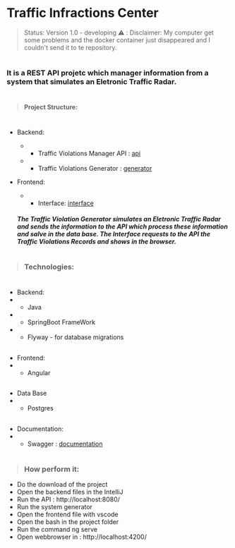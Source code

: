 # Traffic Infractions Center

>Status: Version 1.0 - developing ⚠️ : Disclaimer: My computer get some problems and the docker container just disappeared and I couldn't send it to te repository.

#

###  It is a REST API projetc which manager information from a system that simulates an Eletronic Traffic Radar.
#

>#### Project Structure:
#

* Backend:
  * * Traffic Violations Manager API : [api](https://github.com/gibranmenezes/traffic-violation-manager/tree/main/backend/traffic-violation-manager-api)
  * * Traffic Violations Generator : [generator](https://github.com/gibranmenezes/traffic-violation-manager/tree/main/backend/com.trafficviolationgenerator)

* Frontend:
  *  * Interface: [interface](https://github.com/gibranmenezes/traffic-violation-manager/tree/main/frontend/interface)
  
  ##### The Traffic Violation Generator simulates an Eletronic Traffic Radar and sends the information to the API which process these information and salve in the data base. The Interface requests to the API the Traffic Violations Records and shows in the browser.

#
>### Technologies:
#
* Backend:
* * Java
* * SpringBoot FrameWork
* * Flyway  - for database migrations
##

* Frontend:
* * Angular 
##
* Data Base
* * Postgres
##

* Documentation:
*  * Swagger : [documentation](http://localhost:8080/swagger-ui.html)
#

>### How perform it:

* Do the download of the project 
* Open the backend files in the IntelliJ
* Run the API : http://localhost:8080/
* Run the system generator 
* Open the frontend file with vscode
* Open the bash in the project folder
* Run the command ng serve
* Open webbrowser in : http://localhost:4200/



